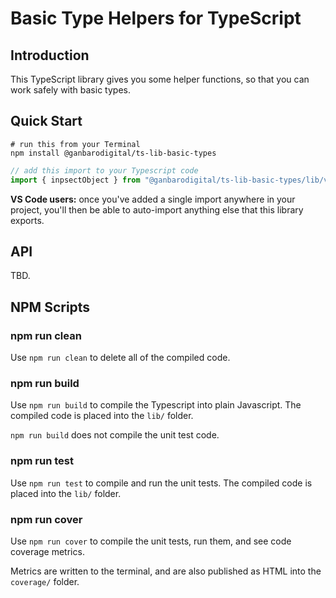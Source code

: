 # Basic Type Helpers for TypeScript

## Introduction

This TypeScript library gives you some helper functions, so that you can work safely with basic types.

## Quick Start

```
# run this from your Terminal
npm install @ganbarodigital/ts-lib-basic-types
```

```typescript
// add this import to your Typescript code
import { inpsectObject } from "@ganbarodigital/ts-lib-basic-types/lib/v1"
```

__VS Code users:__ once you've added a single import anywhere in your project, you'll then be able to auto-import anything else that this library exports.

## API

TBD.

## NPM Scripts

### npm run clean

Use `npm run clean` to delete all of the compiled code.

### npm run build

Use `npm run build` to compile the Typescript into plain Javascript. The compiled code is placed into the `lib/` folder.

`npm run build` does not compile the unit test code.

### npm run test

Use `npm run test` to compile and run the unit tests. The compiled code is placed into the `lib/` folder.

### npm run cover

Use `npm run cover` to compile the unit tests, run them, and see code coverage metrics.

Metrics are written to the terminal, and are also published as HTML into the `coverage/` folder.